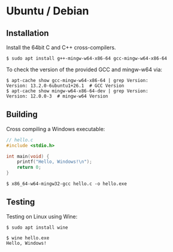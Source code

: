 # Ubuntu / Debian

## Installation

Install the 64bit C and C++ cross-compilers.

```console
$ sudo apt install g++-mingw-w64-x86-64 gcc-mingw-w64-x86-64
```

To check the version of the provided GCC and mingw-w64 via:

```console
$ apt-cache show gcc-mingw-w64-x86-64 | grep Version:
Version: 13.2.0-6ubuntu1+26.1  # GCC Version
$ apt-cache show mingw-w64-x86-64-dev | grep Version:
Version: 12.0.0-3  # mingw-w64 Version
```

## Building

Cross compiling a Windows executable:

```c
// hello.c
#include <stdio.h>

int main(void) {
    printf("Hello, Windows!\n");
    return 0;
}
```

```console
$ x86_64-w64-mingw32-gcc hello.c -o hello.exe
```

## Testing

Testing on Linux using Wine:

```console
$ sudo apt install wine
```

```console
$ wine hello.exe
Hello, Windows!
```

